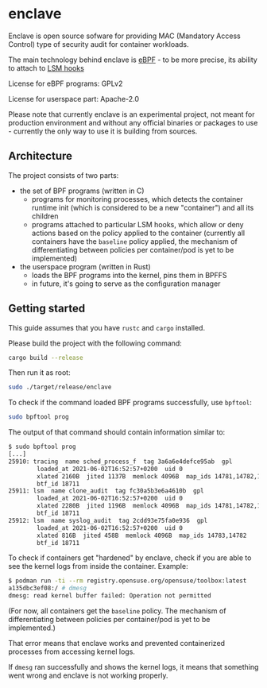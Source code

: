 enclave
=======

Enclave is open source sofware for providing MAC (Mandatory Access Control)
type of security audit for container workloads.

The main technology behind enclave is [eBPF](https://ebpf.io/) - to be more
precise, its ability to attach to [LSM hooks](https://www.kernel.org/doc/html/latest/bpf/bpf_lsm.html)

License for eBPF programs: GPLv2

License for userspace part: Apache-2.0

Please note that currently enclave is an experimental project, not meant for
production environment and without any official binaries or packages to use -
currently the only way to use it is building from sources.

Architecture
------------

The project consists of two parts:

* the set of BPF programs (written in C)
  * programs for monitoring processes, which detects the container runtime init
    (which is considered to be a new "container") and all its children
  * programs attached to particular LSM hooks, which allow or deny actions
    based on the policy applied to the container (currently all containers have
    the `baseline` policy applied, the mechanism of differentiating between
    policies per container/pod is yet to be implemented)
* the userspace program (written in Rust)
  * loads the BPF programs into the kernel, pins them in BPFFS
  * in future, it's going to serve as the configuration manager

Getting started
---------------

This guide assumes that you have `rustc` and `cargo` installed.

Please build the project with the following command:

```bash
cargo build --release
```

Then run it as root:

```bash
sudo ./target/release/enclave
```

To check if the command loaded BPF programs successfully, use `bpftool`:

```bash
sudo bpftool prog
```

The output of that command should contain information similar to:

```bash
$ sudo bpftool prog
[...]
25910: tracing  name sched_process_f  tag 3a6a6e4defce95ab  gpl
        loaded_at 2021-06-02T16:52:57+0200  uid 0
        xlated 2160B  jited 1137B  memlock 4096B  map_ids 14781,14782,14783
        btf_id 18711
25911: lsm  name clone_audit  tag fc30a5b3e6a4610b  gpl
        loaded_at 2021-06-02T16:52:57+0200  uid 0
        xlated 2280B  jited 1196B  memlock 4096B  map_ids 14781,14782,14783
        btf_id 18711
25912: lsm  name syslog_audit  tag 2cdd93e75fa0e936  gpl
        loaded_at 2021-06-02T16:52:57+0200  uid 0
        xlated 816B  jited 458B  memlock 4096B  map_ids 14783,14782
        btf_id 18711
```

To check if containers get "hardened" by enclave, check if you are able to see
the kernel logs from inside the container. Example:

```bash
$ podman run -ti --rm registry.opensuse.org/opensuse/toolbox:latest
a135dbc3ef08:/ # dmesg
dmesg: read kernel buffer failed: Operation not permitted
```

(For now, all containers get the `baseline` policy. The mechanism of
differentiating between policies per container/pod is yet to be implemented.)

That error means that enclave works and prevented containerized processes from
accessing kernel logs.

If `dmesg` ran successfully and shows the kernel logs, it means that something
went wrong and enclave is not working properly.